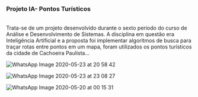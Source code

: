 <b><h3>Projeto IA- Pontos Turísticos</h3></b><br>
Trata-se de um projeto desenvolvido durante o sexto periodo do curso de Análise e Desenvolvimento de Sistemas.
A disciplina em questão era Inteligência Artificial e a proposta foi implementar algoritmos de busca para traçar rotas entre pontos em um mapa, foram utilizados os pontos turísticos da cidade de Cachoeira Paulista...

![WhatsApp Image 2020-05-23 at 20 58 42](https://user-images.githubusercontent.com/46009433/98727395-9a7e1780-2376-11eb-9458-3e95d61ad11d.jpeg)

![WhatsApp Image 2020-05-23 at 23 08 27](https://user-images.githubusercontent.com/46009433/98727508-c5686b80-2376-11eb-86d5-4ab8e8b57aeb.jpeg)

![WhatsApp Image 2020-05-20 at 00 15 31](https://user-images.githubusercontent.com/46009433/98727547-d31df100-2376-11eb-8b8f-336cdba5c63a.jpeg)
